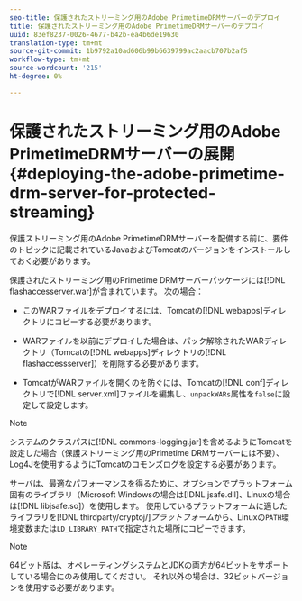 ```yaml
---
seo-title: 保護されたストリーミング用のAdobe PrimetimeDRMサーバーのデプロイ
title: 保護されたストリーミング用のAdobe PrimetimeDRMサーバーのデプロイ
uuid: 83ef8237-0026-4677-b42b-ea4b6de19630
translation-type: tm+mt
source-git-commit: 1b9792a10ad606b99b6639799ac2aacb707b2af5
workflow-type: tm+mt
source-wordcount: '215'
ht-degree: 0%

---
```



# 保護されたストリーミング用のAdobe PrimetimeDRMサーバーの展開{#deploying-the-adobe-primetime-drm-server-for-protected-streaming}

保護ストリーミング用のAdobe PrimetimeDRMサーバーを配備する前に、要件のトピックに記載されているJavaおよびTomcatのバージョンをインストールしておく必要があります。

保護されたストリーミング用のPrimetime DRMサーバーパッケージには[!DNL flashaccesserver.war]が含まれています。 次の場合：

* このWARファイルをデプロイするには、Tomcatの[!DNL webapps]ディレクトリにコピーする必要があります。
* WARファイルを以前にデプロイした場合は、パック解除されたWARディレクトリ（Tomcatの[!DNL webapps]ディレクトリの[!DNL flashaccessserver]）を削除する必要があります。

* TomcatがWARファイルを開くのを防ぐには、Tomcatの[!DNL conf]ディレクトリで[!DNL server.xml]ファイルを編集し、`unpackWARs`属性を`false`に設定して設定します。

>[!NOTE]
>
>システムのクラスパスに[!DNL commons-logging.jar]を含めるようにTomcatを設定した場合（保護ストリーミング用のPrimetime DRMサーバーには不要）、Log4Jを使用するようにTomcatのコモンズログを設定する必要があります。

サーバは、最適なパフォーマンスを得るために、オプションでプラットフォーム固有のライブラリ（Microsoft Windowsの場合は[!DNL jsafe.dll]、Linuxの場合は[!DNL libjsafe.so]）を使用します。 使用しているプラットフォームに適したライブラリを&#x200B;[!DNL thirdparty/cryptoj/]*プラットフォーム*&#x200B;から、Linuxの`PATH`環境変数または`LD_LIBRARY_PATH`で指定された場所にコピーできます。

>[!NOTE]
>
>64ビット版は、オペレーティングシステムとJDKの両方が64ビットをサポートしている場合にのみ使用してください。 それ以外の場合は、32ビットバージョンを使用する必要があります。

